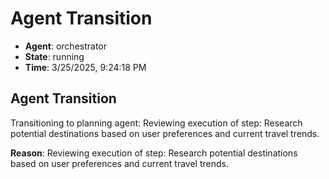 # Agent Transition

- **Agent**: orchestrator
- **State**: running
- **Time**: 3/25/2025, 9:24:18 PM

## Agent Transition

Transitioning to planning agent: Reviewing execution of step: Research potential destinations based on user preferences and current travel trends.

**Reason**: Reviewing execution of step: Research potential destinations based on user preferences and current travel trends.


